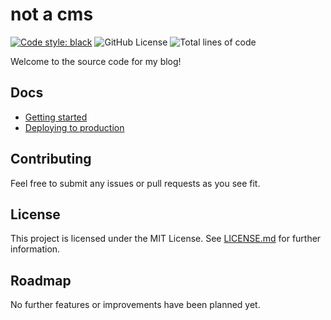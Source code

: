 # not a cms

[![Code style: black](https://img.shields.io/badge/code%20style-black-000000.svg)](https://github.com/psf/black)
![GitHub License](https://img.shields.io/github/license/bozbalci/bozbalci-blog)
![Total lines of code](https://sloc.xyz/github/bozbalci/bozbalci-blog)

Welcome to the source code for my blog!

## Docs

- [Getting started](https://github.com/bozbalci/bozbalci-blog/blob/master/docs/getting-started.md)
- [Deploying to production](https://github.com/bozbalci/bozbalci-blog/blob/master/docs/deploying.md)

## Contributing

Feel free to submit any issues or pull requests as you see fit.

## License

This project is licensed under the MIT License.
See [LICENSE.md](https://github.com/bozbalci/bozbalci-blog/blob/master/LICENSE.md)
for further information.

## Roadmap

No further features or improvements have been planned yet.
